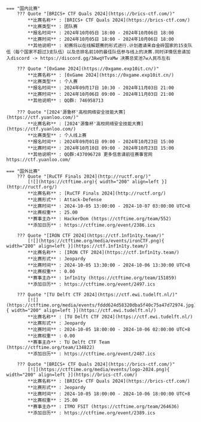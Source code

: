     === "国内比赛"
        ??? Quote "[BRICS+ CTF Quals 2024](https://brics-ctf.com/)"  
            **比赛名称** : [BRICS+ CTF Quals 2024](https://brics-ctf.com/)  
            **比赛类型** : 团队赛  
            **报名时间** : 2024年10月05日 18:00 - 2024年10月06日 18:00  
            **比赛时间** : 2024年10月05日 18:00 - 2024年10月06日 18:00  
            **其他说明** : 初赛将以在线解题赛的形式进行.计划邀请来自金砖国家的15支队伍（每个国家不超过3支队伍）以及总排名前10的最佳队伍参与线上的决赛.同时详情信息请加入discord -> https://discord.gg/3AwqYTvaMw 决赛总奖池7w人民币左右  
            
        ??? Quote "[0xGame 2024](https://0xgame.exp10it.cn/)"  
            **比赛名称** : [0xGame 2024](https://0xgame.exp10it.cn/)  
            **比赛类型** : 个人赛  
            **报名时间** : 2024年09月17日 10:30 - 2024年11月03日 21:00  
            **比赛时间** : 2024年10月06日 09:00 - 2024年11月03日 21:00  
            **其他说明** : QQ群: 746958713  
            
        ??? Quote "[2024'源鲁杯'高校网络安全技能大赛](https://ctf.yuanloo.com/)"  
            **比赛名称** : [2024'源鲁杯'高校网络安全技能大赛](https://ctf.yuanloo.com/)  
            **比赛类型** : 个人线上赛  
            **报名时间** : 2024年09月01日 09:00 - 2024年10月23日 15:00  
            **比赛时间** : 2024年10月10日 09:00 - 2024年10月23日 15:00  
            **其他说明** : QQ群:437096728 更多信息请前往赛事官网 https://ctf.yuanloo.com/  
                
    === "国外比赛"
        ??? Quote "[RuCTF Finals 2024](http://ructf.org/)"  
            [![](https://ctftime.org){ width="200" align=left }](http://ructf.org/)  
            **比赛名称** : [RuCTF Finals 2024](http://ructf.org/)  
            **比赛形式** : Attack-Defense  
            **比赛时间** : 2024-10-05 13:00:00 - 2024-10-07 03:00:00 UTC+8  
            **比赛权重** : 25.00  
            **赛事主办** : HackerDom (https://ctftime.org/team/552)  
            **添加日历** : https://ctftime.org/event/2386.ics  
            
        ??? Quote "[IRON CTF 2024](https://ctf.1nf1n1ty.team/)"  
            [![](https://ctftime.org/media/events/ironCTF.png){ width="200" align=left }](https://ctf.1nf1n1ty.team/)  
            **比赛名称** : [IRON CTF 2024](https://ctf.1nf1n1ty.team/)  
            **比赛形式** : Jeopardy  
            **比赛时间** : 2024-10-05 13:30:00 - 2024-10-06 13:30:00 UTC+8  
            **比赛权重** : 0.00  
            **赛事主办** : 1nf1n1ty (https://ctftime.org/team/151859)  
            **添加日历** : https://ctftime.org/event/2497.ics  
            
        ??? Quote "[TU Delft CTF 2024](https://ctf.ewi.tudelft.nl/)"  
            [![](https://ctftime.org/media/events/fddd624d58320dba5f40c75a47d72974.jpg){ width="200" align=left }](https://ctf.ewi.tudelft.nl/)  
            **比赛名称** : [TU Delft CTF 2024](https://ctf.ewi.tudelft.nl/)  
            **比赛形式** : Jeopardy  
            **比赛时间** : 2024-10-05 18:00:00 - 2024-10-06 02:00:00 UTC+8  
            **比赛权重** : 0.00  
            **赛事主办** : TU Delft CTF Team (https://ctftime.org/team/134822)  
            **添加日历** : https://ctftime.org/event/2487.ics  
            
        ??? Quote "[BRICS+ CTF Quals 2024](https://brics-ctf.com/)"  
            [![](https://ctftime.org/media/events/logo-2024.png){ width="200" align=left }](https://brics-ctf.com/)  
            **比赛名称** : [BRICS+ CTF Quals 2024](https://brics-ctf.com/)  
            **比赛形式** : Jeopardy  
            **比赛时间** : 2024-10-05 18:00:00 - 2024-10-06 18:00:00 UTC+8  
            **比赛权重** : 25.00  
            **赛事主办** : ITMO FSIT (https://ctftime.org/team/264636)  
            **添加日历** : https://ctftime.org/event/2389.ics  
            